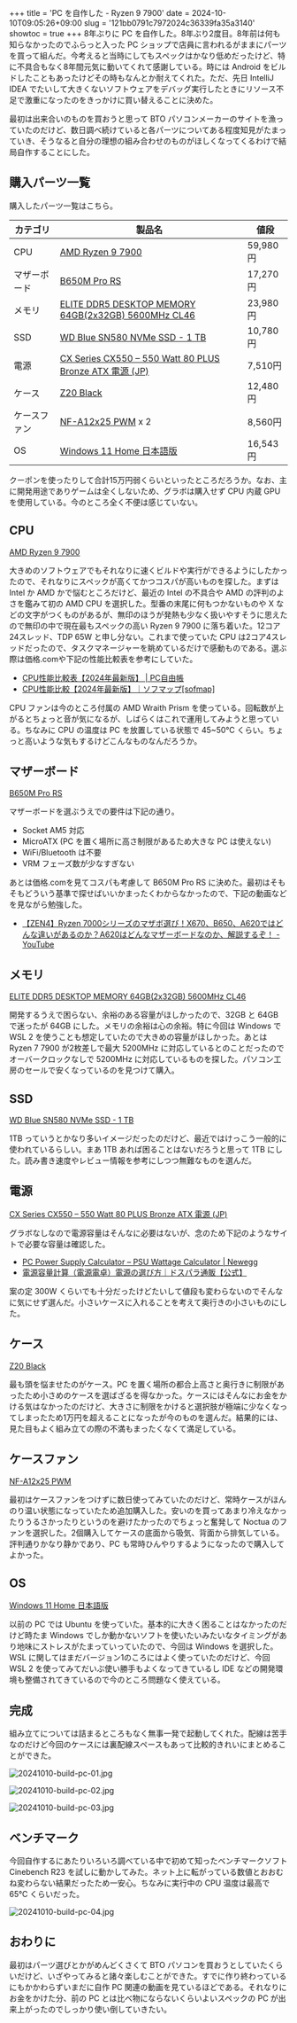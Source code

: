 +++
title = 'PC を自作した - Ryzen 9 7900'
date = 2024-10-10T09:05:26+09:00
slug = '121bb0791c7972024c36339fa35a3140'
showtoc = true
+++
8年ぶりに PC を自作した。8年ぶり2度目。8年前は何も知らなかったのでふらっと入った PC ショップで店員に言われるがままにパーツを買って組んだ。今考えると当時にしてもスペックはかなり低めだったけど、特に不具合もなく8年間元気に動いてくれて感謝している。時には Android をビルドしたこともあったけどその時もなんとか耐えてくれた。ただ、先日 IntelliJ IDEA でたいして大きくないソフトウェアをデバッグ実行したときにリソース不足で激重になったのをきっかけに買い替えることに決めた。

最初は出来合いのものを買おうと思って BTO パソコンメーカーのサイトを漁っていたのだけど、数日調べ続けていると各パーツについてある程度知見がたまっていき、そうなると自分の理想の組み合わせのものがほしくなってくるわけで結局自作することにした。

## 購入パーツ一覧

購入したパーツ一覧はこちら。

| カテゴリ     | 製品名                                                                                                                                                                                                            | 値段     |
| ------------ | ----------------------------------------------------------------------------------------------------------------------------------------------------------------------------------------------------------------- | -------- |
| CPU          | <a href="https://www.amd.com/ja/products/processors/desktops/ryzen/7000-series/amd-ryzen-9-7900.html" target="_blank">AMD Ryzen 9 7900</a>                                                                        | 59,980円 |
| マザーボード | <a href="https://www.asrock.com.tw/mb/AMD/B650M%20Pro%20RS/index.jp.asp" target="_blank">B650M Pro RS</a>                                                                                                         | 17,270円 |
| メモリ       | <a href="https://www.teamgroupinc.com/jp/product-detail/memory/TEAMGROUP/elite-u-dimm-ddr5/elite-u-dimm-ddr5-TED564G5600C46DC01/" target="_blank">ELITE DDR5 DESKTOP MEMORY 64GB(2x32GB) 5600MHz CL46</a>         | 23,980円 |
| SSD          | <a href="https://shop.sandisk.com/ja-jp/products/ssd/internal-ssd/wd-blue-sn580-nvme-ssd?sku=WDS100T3B0E-00CHF0" target="_blank">WD Blue SN580 NVMe SSD - 1 TB</a>                                                  | 10,780円 |
| 電源         | <a href="https://www.corsair.com/jp/ja/p/psu/cp-9020277-jp/cx-series-cx550-550-watt-80-plus-bronze-atx-power-supply-jp-cp-9020277-jp" target="_blank">CX Series CX550 – 550 Watt 80 PLUS Bronze ATX 電源 (JP)</a> | 7,510円  |
| ケース       | <a href="https://www.jonsbo.com/en/products/Z20Black.html" target="_blank">Z20 Black</a>                                                                                                                          | 12,480円 |
| ケースファン | <a href="https://noctua.at/en/nf-a12x25-pwm" target="_blank">NF-A12x25 PWM</a> x 2                                                                                                                                | 8,560円  |
| OS           | <a href="https://www.microsoft.com/ja-jp/d/windows-11-home/dg7gmgf0krt0" target="_blank">Windows 11 Home 日本語版</a>                                                                                             | 16,543円 |

クーポンを使ったりして合計15万円弱くらいといったところだろうか。なお、主に開発用途でありゲームは全くしないため、グラボは購入せず CPU 内蔵 GPU を使用している。今のところ全く不便は感じていない。

## CPU

<a href="https://www.amd.com/ja/products/processors/desktops/ryzen/7000-series/amd-ryzen-9-7900.html" target="_blank">AMD Ryzen 9 7900</a>

大きめのソフトウェアでもそれなりに速くビルドや実行ができるようにしたかったので、それなりにスペックが高くてかつコスパが高いものを探した。まずは Intel か AMD かで悩むところだけど、最近の Intel の不具合や AMD の評判のよさを鑑みて初の AMD CPU を選択した。型番の末尾に何もつかないものや X などの文字がつくものがあるが、無印のほうが発熱も少なく扱いやすそうに思えたので無印の中で現在最もスペックの高い Ryzen 9 7900 に落ち着いた。12コア24スレッド、TDP 65W と申し分ない。これまで使っていた CPU は2コア4スレッドだったので、タスクマネージャーを眺めているだけで感動ものである。選ぶ際は価格.comや下記の性能比較表を参考にしていた。

- <a href="https://pcfreebook.com/article/450856544.html" target="_blank">CPU性能比較表【2024年最新版】 | PC自由帳</a>
- <a href="https://www.sofmap.com/contents/?id=nw_ga_cpu&sid=0" target="_blank">CPU性能比較【2024年最新版】｜ソフマップ[sofmap]</a>

CPU ファンは今のところ付属の AMD Wraith Prism を使っている。回転数が上がるとちょっと音が気になるが、しばらくはこれで運用してみようと思っている。ちなみに CPU の温度は PC を放置している状態で 45~50℃  くらい。ちょっと高いような気もするけどこんなものなんだろうか。

## マザーボード

<a href="https://www.asrock.com.tw/mb/AMD/B650M%20Pro%20RS/index.jp.asp" target="_blank">B650M Pro RS</a>

マザーボードを選ぶうえでの要件は下記の通り。

- Socket AM5 対応
- MicroATX (PC を置く場所に高さ制限があるため大きな PC は使えない)
- WiFi/Bluetooth は不要
- VRM フェーズ数が少なすぎない

あとは価格.comを見てコスパも考慮して B650M Pro RS に決めた。最初はそもそもどういう基準で探せばいいかまったくわからなかったので、下記の動画などを見ながら勉強した。

- <a href="https://www.youtube.com/watch?v=A1wDJ7ZTyHc" target="_blank">【ZEN4】Ryzen 7000シリーズのマザボ選び！X670、B650、A620ではどんな違いがあるのか？A620はどんなマザーボードなのか、解説するぞ！ - YouTube</a>

## メモリ

<a href="https://www.teamgroupinc.com/jp/product-detail/memory/TEAMGROUP/elite-u-dimm-ddr5/elite-u-dimm-ddr5-TED564G5600C46DC01/" target="_blank">ELITE DDR5 DESKTOP MEMORY 64GB(2x32GB) 5600MHz CL46</a>

開発するうえで困らない、余裕のある容量がほしかったので、32GB と 64GB で迷ったが 64GB にした。メモリの余裕は心の余裕。特に今回は Windows で WSL 2 を使うことも想定していたので大きめの容量がほしかった。あとは Ryzen 7 7900 が2枚差しで最大 5200MHz に対応しているとのことだったのでオーバークロックなしで 5200MHz に対応しているものを探した。パソコン工房のセールで安くなっているのを見つけて購入。

## SSD

<a href="https://shop.sandisk.com/ja-jp/products/ssd/internal-ssd/wd-blue-sn580-nvme-ssd?sku=WDS100T3B0E-00CHF0" target="_blank">WD Blue SN580 NVMe SSD - 1 TB</a>

1TB っていうとかなり多いイメージだったのだけど、最近ではけっこう一般的に使われているらしい。まあ 1TB あれば困ることはないだろうと思って 1TB にした。読み書き速度やレビュー情報を参考にしつつ無難なものを選んだ。

## 電源

<a href="https://www.corsair.com/jp/ja/p/psu/cp-9020277-jp/cx-series-cx550-550-watt-80-plus-bronze-atx-power-supply-jp-cp-9020277-jp" target="_blank">CX Series CX550 – 550 Watt 80 PLUS Bronze ATX 電源 (JP)</a>

グラボなしなので電源容量はそんなに必要はないが、念のため下記のようなサイトで必要な容量は確認した。

- <a href="https://www.newegg.com/tools/power-supply-calculator" target="_blank">PC Power Supply Calculator – PSU Wattage Calculator | Newegg</a>
- <a href="https://www.dospara.co.jp/5info/cts_str_power_calculation_main.html" target="_blank">電源容量計算（電源電卓）電源の選び方｜ドスパラ通販【公式】</a>

案の定 300W くらいでも十分だったけどたいして値段も変わらないのでそんなに気にせず選んだ。小さいケースに入れることを考えて奥行きの小さいものにした。

## ケース

<a href="https://www.jonsbo.com/en/products/Z20Black.html" target="_blank">Z20 Black</a>

最も頭を悩ませたのがケース。PC を置く場所の都合上高さと奥行きに制限があったため小さめのケースを選ばざるを得なかった。ケースにはそんなにお金をかける気はなかったのだけど、大きさに制限をかけると選択肢が極端に少なくなってしまったため1万円を超えることになったが今のものを選んだ。結果的には、見た目もよく組み立ての際の不満もまったくなくて満足している。

## ケースファン

<a href="https://noctua.at/en/nf-a12x25-pwm" target="_blank">NF-A12x25 PWM</a>

最初はケースファンをつけずに数日使ってみていたのだけど、常時ケースがほんのり温い状態になっていたため追加購入した。安いのを買ってあまり冷えなかったりうるさかったりというのを避けたかったのでちょっと奮発して Noctua のファンを選択した。2個購入してケースの底面から吸気、背面から排気している。評判通りかなり静かであり、PC も常時ひんやりするようになったので購入してよかった。

## OS

<a href="https://www.microsoft.com/ja-jp/d/windows-11-home/dg7gmgf0krt0" target="_blank">Windows 11 Home 日本語版</a>

以前の PC では Ubuntu を使っていた。基本的に大きく困ることはなかったのだけど時たま Windows でしか動かないソフトを使いたいみたいなタイミングがあり地味にストレスがたまっていっていたので、今回は Windows を選択した。WSL に関してはまだバージョン1のころにはよく使っていたのだけど、今回 WSL 2 を使ってみてだいぶ使い勝手もよくなってきているし IDE などの開発環境も整備されてきているので今のところ問題なく使えている。

## 完成

組み立てについては詰まるところもなく無事一発で起動してくれた。配線は苦手なのだけど今回のケースには裏配線スペースもあって比較的きれいにまとめることができた。

![20241010-build-pc-01.jpg](../image/20241010-build-pc-01.jpg)

![20241010-build-pc-02.jpg](../image/20241010-build-pc-02.jpg)

![20241010-build-pc-03.jpg](../image/20241010-build-pc-03.jpg)

## ベンチマーク

今回自作するにあたりいろいろ調べている中で初めて知ったベンチマークソフト Cinebench R23 を試しに動かしてみた。ネット上に転がっている数値とおおむね変わらない結果だったため一安心。ちなみに実行中の CPU 温度は最高で 65℃ くらいだった。

![20241010-build-pc-04.jpg](../image/20241010-build-pc-04.jpg)

## おわりに

最初はパーツ選びとかがめんどくさくて BTO パソコンを買おうとしていたくらいだけど、いざやってみると諸々楽しむことができた。すでに作り終わっているにもかかわらずいまだに自作 PC 関連の動画を見ているほどである。それなりにお金をかけた分、前の PC とは比べ物にならないくらいよいスペックの PC が出来上がったのでしっかり使い倒していきたい。
